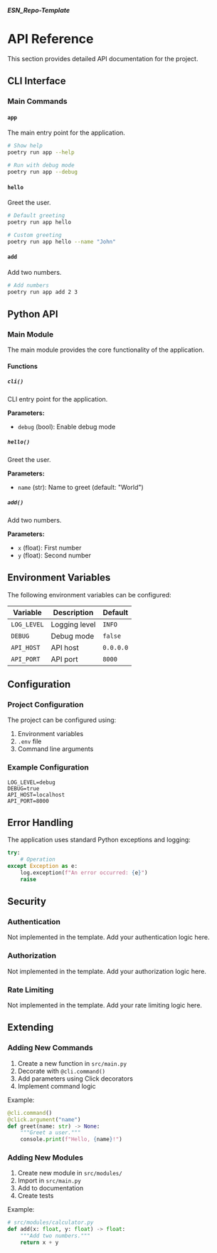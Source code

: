 _**ESN_Repo-Template**_
# API Reference

This section provides detailed API documentation for the project.

## CLI Interface

### Main Commands

#### `app`

The main entry point for the application.

```bash
# Show help
poetry run app --help

# Run with debug mode
poetry run app --debug
```

#### `hello`

Greet the user.

```bash
# Default greeting
poetry run app hello

# Custom greeting
poetry run app hello --name "John"
```

#### `add`

Add two numbers.

```bash
# Add numbers
poetry run app add 2 3
```

## Python API

### Main Module

The main module provides the core functionality of the application.

#### Functions

##### `cli()`

CLI entry point for the application.

**Parameters:**
- `debug` (bool): Enable debug mode

##### `hello()`

Greet the user.

**Parameters:**
- `name` (str): Name to greet (default: "World")

##### `add()`

Add two numbers.

**Parameters:**
- `x` (float): First number
- `y` (float): Second number

## Environment Variables

The following environment variables can be configured:

| Variable | Description | Default |
|----------|-------------|---------|
| `LOG_LEVEL` | Logging level | `INFO` |
| `DEBUG` | Debug mode | `false` |
| `API_HOST` | API host | `0.0.0.0` |
| `API_PORT` | API port | `8000` |

## Configuration

### Project Configuration

The project can be configured using:

1. Environment variables
2. `.env` file
3. Command line arguments

### Example Configuration

```env
LOG_LEVEL=debug
DEBUG=true
API_HOST=localhost
API_PORT=8000
```

## Error Handling

The application uses standard Python exceptions and logging:

```python
try:
    # Operation
except Exception as e:
    log.exception(f"An error occurred: {e}")
    raise
```

## Security

### Authentication

Not implemented in the template. Add your authentication logic here.

### Authorization

Not implemented in the template. Add your authorization logic here.

### Rate Limiting

Not implemented in the template. Add your rate limiting logic here.

## Extending

### Adding New Commands

1. Create a new function in `src/main.py`
2. Decorate with `@cli.command()`
3. Add parameters using Click decorators
4. Implement command logic

Example:

```python
@cli.command()
@click.argument("name")
def greet(name: str) -> None:
    """Greet a user."""
    console.print(f"Hello, {name}!")
```

### Adding New Modules

1. Create new module in `src/modules/`
2. Import in `src/main.py`
3. Add to documentation
4. Create tests

Example:

```python
# src/modules/calculator.py
def add(x: float, y: float) -> float:
    """Add two numbers."""
    return x + y
```